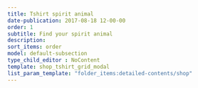 ```yaml
---
title: Tshirt spirit animal
date-publication: 2017-08-18 12-00-00
order: 1
subtitle: Find your spirit animal
description:
sort_items: order
model: default-subsection
type_child_editor : NoContent
template: shop_tshirt_grid_modal
list_param_template: "folder_items:detailed-contents/shop"
---
```

